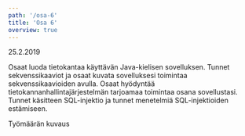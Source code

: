```yaml
---
path: '/osa-6'
title: 'Osa 6'
overview: true
---
```


<deadline>25.2.2019</deadline>


Osaat luoda tietokantaa käyttävän Java-kielisen sovelluksen. Tunnet sekvenssikaaviot ja osaat kuvata sovelluksesi toimintaa sekvenssikaavioiden avulla. Osaat hyödyntää tietokannanhallintajärjestelmän tarjoamaa toimintaa osana sovellustasi. Tunnet käsitteen SQL-injektio ja tunnet menetelmiä SQL-injektioiden estämiseen.


<please-login></please-login>

<pages-in-this-section></pages-in-this-section>

Työmäärän kuvaus

<exercises-in-this-section></exercises-in-this-section>
